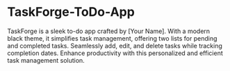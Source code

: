 # TaskForge-ToDo-App
TaskForge is a sleek to-do app crafted by [Your Name]. With a modern black theme, it simplifies task management, offering two lists for pending and completed tasks. Seamlessly add, edit, and delete tasks while tracking completion dates. Enhance productivity with this personalized and efficient task management solution.
